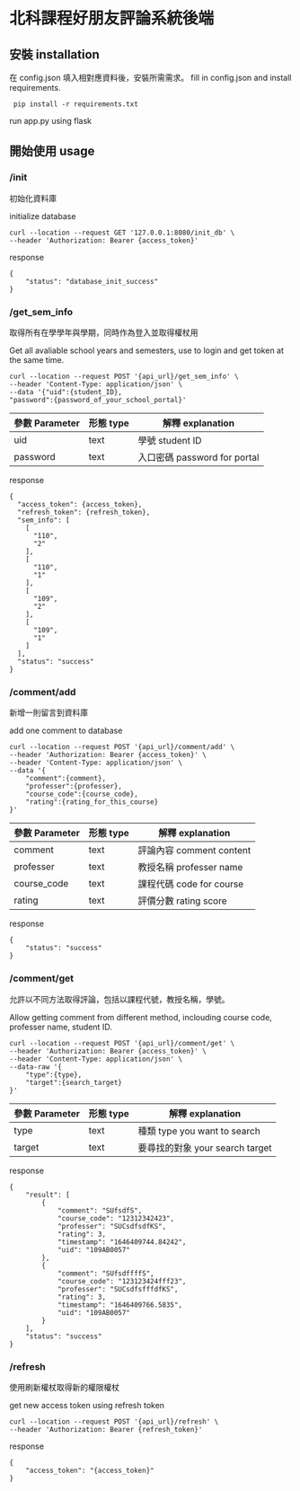 # 北科課程好朋友評論系統後端

## 安裝 installation

在 config.json 填入相對應資料後，安裝所需需求。
fill in config.json and install requirements.

` pip install -r requirements.txt`

run app.py using flask


## 開始使用 usage

### /init

初始化資料庫

initialize database

```
curl --location --request GET '127.0.0.1:8080/init_db' \
--header 'Authorization: Bearer {access_token}'
```

response

```
{
    "status": "database_init_success"
}
```


### /get_sem_info

取得所有在學學年與學期，同時作為登入並取得權杖用

Get all avaliable school years and semesters, use to login and get token at the same time.

```
curl --location --request POST '{api_url}/get_sem_info' \
--header 'Content-Type: application/json' \
--data '{"uid":{student_ID},
"password":{password_of_your_school_portal}'
```

參數 Parameter   |形態 type   |解釋 explanation
-----------------|------------|---------------
uid              |text        |學號 student ID
password         |text        |入口密碼 password for portal

response

```
{
  "access_token": {access_token},
  "refresh_token": {refresh_token},
  "sem_info": [
    [
      "110",
      "2"
    ],
    [
      "110",
      "1"
    ],
    [
      "109",
      "2"
    ],
    [
      "109",
      "1"
    ]
  ],
  "status": "success"
}
```

### /comment/add

新增一則留言到資料庫

add one comment to database

```
curl --location --request POST '{api_url}/comment/add' \
--header 'Authorization: Bearer {access_token}' \
--header 'Content-Type: application/json' \
--data '{
    "comment":{comment},
    "professer":{professer},
    "course_code":{course_code},
    "rating":{rating_for_this_course}
}'
```

參數 Parameter   |形態 type   |解釋 explanation
-----------------|------------|---------------
comment          |text        |評論內容 comment content
professer        |text        |教授名稱 professer name
course_code      |text        |課程代碼 code for course
rating           |text        |評價分數 rating score

response

```
{
    "status": "success"
}
```

### /comment/get

允許以不同方法取得評論，包括以課程代號，教授名稱，學號。

Allow getting comment from different method, inclouding course code, professer name, student ID.

```
curl --location --request POST '{api_url}/comment/get' \
--header 'Authorization: Bearer {access_token}' \
--header 'Content-Type: application/json' \
--data-raw '{
    "type":{type},
    "target":{search_target}
}'
```

參數 Parameter   |形態 type   |解釋 explanation
-----------------|------------|---------------
type             |text        |種類 type you want to search
target           |text        |要尋找的對象 your search target

response
```
{
    "result": [
        {
            "comment": "SUfsdfS",
            "course_code": "12312342423",
            "professer": "SUCsdfsdfKS",
            "rating": 3,
            "timestamp": "1646409744.84242",
            "uid": "109AB0057"
        },
        {
            "comment": "SUfsdffffS",
            "course_code": "123123424fff23",
            "professer": "SUCsdfsfffdfKS",
            "rating": 3,
            "timestamp": "1646409766.5835",
            "uid": "109AB0057"
        }
    ],
    "status": "success"
}
```

### /refresh

使用刷新權杖取得新的權限權杖

get new access token using refresh token

```
curl --location --request POST '{api_url}/refresh' \
--header 'Authorization: Bearer {refresh_token}'
```

response

```
{
    "access_token": "{access_token}"
}
```
